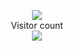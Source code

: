 <!--
**leolion3/leolion3** is a ✨ _special_ ✨ repository because its `README.md` (this file) appears on your GitHub profile.

Here are some ideas to get you started:

- 🔭 I’m currently working on ...
- 🌱 I’m currently learning ...
- 👯 I’m looking to collaborate on ...
- 🤔 I’m looking for help with ...
- 💬 Ask me about ...
- 📫 How to reach me: ...
- 😄 Pronouns: ...
- ⚡ Fun fact: ...
-->

<p align="center"> 
  <img src="https://media0.giphy.com/media/5bGYUuT3VEVLa/giphy.gif" /><br/>
  Visitor count<br>
  <img src="https://profile-counter.glitch.me/leolion3/count.svg" />
</p>

